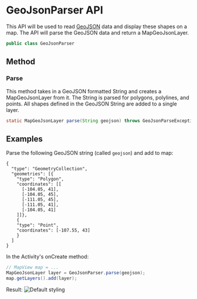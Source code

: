 
# GeoJsonParser API

This API will be used to read [GeoJSON](https://geojson.org/) data and display these shapes on a map. The API will parse the GeoJSON data and return a MapGeoJsonLayer.

```Java
public class GeoJsonParser
```
## Method

### Parse

This method takes in a GeoJSON formatted String and creates a MapGeoJsonLayer from it. The String is parsed for polygons, polylines, and points. All shapes defined in the GeoJSON String are added to a single layer.

```Java
static MapGeoJsonLayer parse(String geojson) throws GeoJsonParseException
```

## Examples

Parse the following GeoJSON string (called `geojson`) and add to map:
```
{
  "type": "GeometryCollection",
  "geometries": [{
    "type": "Polygon",
    "coordinates": [[
      [-104.05, 41],
      [-104.05, 45],
      [-111.05, 45],
      [-111.05, 41],
      [-104.05, 41]
    ]]},
    {
    "type": "Point",
    "coordinates": [-107.55, 43]
    }
  ]
}
```

In the Activity's onCreate method:

```Java
// MapView map = ...
MapGeoJsonLayer layer = GeoJsonParser.parse(geojson);
map.getLayers().add(layer);
```


Result: 
![Default styling](https://github.com/microsoft/BingMapsNativeModules/blob/t-elbart/APIspecs/documentation/defaultStyle.png?raw=true)

